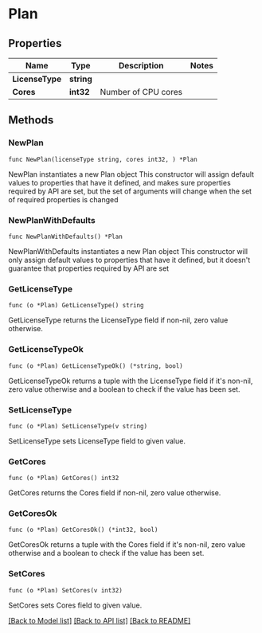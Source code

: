 # Plan

## Properties

Name | Type | Description | Notes
------------ | ------------- | ------------- | -------------
**LicenseType** | **string** |  | 
**Cores** | **int32** | Number of CPU cores | 

## Methods

### NewPlan

`func NewPlan(licenseType string, cores int32, ) *Plan`

NewPlan instantiates a new Plan object
This constructor will assign default values to properties that have it defined,
and makes sure properties required by API are set, but the set of arguments
will change when the set of required properties is changed

### NewPlanWithDefaults

`func NewPlanWithDefaults() *Plan`

NewPlanWithDefaults instantiates a new Plan object
This constructor will only assign default values to properties that have it defined,
but it doesn't guarantee that properties required by API are set

### GetLicenseType

`func (o *Plan) GetLicenseType() string`

GetLicenseType returns the LicenseType field if non-nil, zero value otherwise.

### GetLicenseTypeOk

`func (o *Plan) GetLicenseTypeOk() (*string, bool)`

GetLicenseTypeOk returns a tuple with the LicenseType field if it's non-nil, zero value otherwise
and a boolean to check if the value has been set.

### SetLicenseType

`func (o *Plan) SetLicenseType(v string)`

SetLicenseType sets LicenseType field to given value.


### GetCores

`func (o *Plan) GetCores() int32`

GetCores returns the Cores field if non-nil, zero value otherwise.

### GetCoresOk

`func (o *Plan) GetCoresOk() (*int32, bool)`

GetCoresOk returns a tuple with the Cores field if it's non-nil, zero value otherwise
and a boolean to check if the value has been set.

### SetCores

`func (o *Plan) SetCores(v int32)`

SetCores sets Cores field to given value.



[[Back to Model list]](../README.md#documentation-for-models) [[Back to API list]](../README.md#documentation-for-api-endpoints) [[Back to README]](../README.md)


